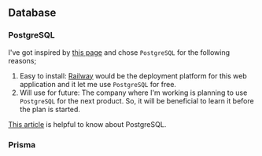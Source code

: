 ## Database

### PostgreSQL

I've got inspired by [this page](https://blitzjs.com/docs/database-overview) and chose `PostgreSQL` for the following reasons;

1. Easy to install: [Railway](https://railway.app/) would be the deployment platform for this web application and it let me use `PostgreSQL` for free.
2. Will use for future: The company where I'm working is planning to use `PostgreSQL` for the next product. So, it will be beneficial to learn it before the plan is started.

[This article](https://www.prisma.io/dataguide/postgresql/benefits-of-postgresql) is helpful to know about PostgreSQL.

### Prisma
